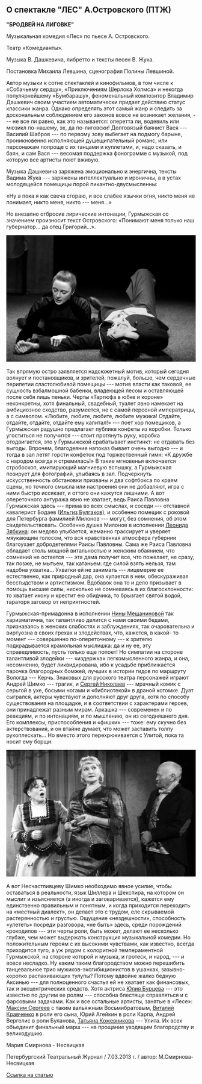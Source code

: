 ## О спектакле "ЛЕС" А.Островского (ПТЖ)


**"БРОДВЕЙ НА ЛИГОВКЕ"**


Музыкальная комедия «Лес» по пьесе А. Островского.


Театр «Комедианты».


Музыка В. Дашкевича, либретто и тексты песен В. Жука.


Постановка Михаила Левшина, сценография Полины Левшиной.


Автор музыки к сотне спектаклей и кинофильмов, в том числе к «Собачьему сердцу», «Приключениям Шерлока Холмса» и некогда популярнейшему «Бумбарашу», феноменальный композитор Владимир Дашкевич своим участием автоматически придает действию статус классики жанра. Однако определять этот самый жанр и следить за доскональным соблюдением его законов вовсе не возникает желания, --- не все ли равно, как это называется: оперетта ли, водевиль или мюзикл по-нашему, эх, да по-лиговски! Долговязый баянист Вася --- Василий Шабров --- по первому зову выбегает на подмогу барыне, проникновенно исполняющей душещипательный романс, или персонажам попроще с их танцами и куплетами, и, надо сказать, и баян, и сам Вася --- весомая поддержка фонограмме с музыкой, под которую все артисты поют вживую.


Музыка Дашкевича заряжена эмоционально и энергична, тексты Вадима Жука --- заряжены интеллектуально и ироничны, а в устах молодящейся помещицы порой пикантно-двусмысленны:


«Ну а пока я как свеча сгораю,
и все слабее язычки огня,
никто меня не понимает,
никто меня, никто --- меня...»


Но внезапно отбросив лирические интонации, Гурмыжская со значением произносит текст Островского: «Понимают меня только наш губернатор... да отец Григорий...».


![](image-01.jpg)


Так впрямую остро заявляется надсюжетный мотив, который сегодня волнует и постановщиков, и зрителей, пожалуй, больше, чем сердечные перипетии сластолюбивой помещицы --- мотив власти как таковой, ее сущность взбалмошной бабенки, владеющей лесом и оставляющей после себя лишь пеньки. Черты «Тартюфа в юбке и короне» неконкретны, хотя финальный, свадебный, туалет явно намекает на амбициозное сходство, разумеется, не с самой персоной императрицы, а с символом. «Любите, любите, любите, любите мужика! Отдайте, отдайте, отдайте, отдайте ему капитал!» --- поет хор помещиков, а Гурмыжская радушно предлагает публике конфеты из коробки. Только угоститься не получится --- стоит протянуть руку, коробка отодвигается, это у Гурмыжской срабатывает инстинкт: не отдавать без выгоды. Впрочем, благодеяние напоказ бывает очень выгодно --- и тогда в зал летят горсти конфеток под торжественный гимн: «К дружбе с народом всегда я стремилась!» В такие мгновенья включается стробоскоп, имитирующий магниевую вспышку, а Гурмыжская позирует для фотографий, улыбаясь в зал. Подчеркнуть искусственность обстановки призваны и два софтбокса по краям сцены, но точного смысла или настроения они не добавляют, игра с ними быстро иссякает, и оттого они кажутся лишними. А вот опереточного антуража явно не хватает, ведь Раиса Павловна Гурмыжская здесь --- прима во всех смыслах, и соседи --- отставной кавалерист Бодаев ([Ильгиз Булгаков][0]), и особенно помещик с роковой для Петербурга фамилией Милонов --- могут, без сомнения, об этом свидетельствовать. Особенно душка Милонов в исполнении [Леонида Зябкина][1]: он медово улыбается, жеманно грассирует и уверяет мяукающим голосом, что вся нравственная атмосфера губернии благоухает добродетелями Раисы Павловны. Сама же Раиса Павловна обладает столь мощной витальностью и женским обаянием, что сомнений не остается --- эта дама получит все, что пожелает, не сразу, так позже, не мытьем, так катаньем: где силой взять нельзя, там надобна ухватка... Ухватки ей не занимать --- лицемерие ее естественно, как природный дар, она купается в нем, обескураживая бесстыдством и артистизмом. Вдобавок она то и дело призывает в помощь высшие силы, нисколько не сомневаясь в их благосклонности: то хватает икону и крестит ею обидчика, то брызгает святой водой, тараторя заговор от неприятностей.


Гурмыжская-примадонна в исполнении [Нины Мещаниновой][2] так харизматична, так талантливо делится с нами своими бедами, признаваясь в женских слабостях и заблуждениях, так очаровательна и виртуозна в своих грехах и злодействах, что, кажется, в какой- то момент --- совершенно по-опереточному --- к зрителю подкрадывается крамольная мыслишка: да и ну ее, эту справедливость, пусть только еще попоет! Но симпатии на стороне талантливой злодейки --- «издержка» легкомысленного жанра, и она, несомненно, будет ликвидирована, ибо к усадьбе приближается парочка благородных бомжей, лучших в истории гидов по маршруту Вологда --- Керчь. Знаковых для русского театра персонажей играют Андрей Шимко --- трагик, и [Сергей Николаев][3] --- мрачный комик с серьгой в ухе, босыми ногами и «библиотекой» в драной котомке. Дуэт сыгрался, актеры чувствуют и дополняют друг друга, хотя по способу существования на площадке, и в соответствии с характерами героев, они принадлежат разным мирам. Аркашка --- современен и по реакциям, и по интонациям, и по мышлению, он из сегодняшнего дня. Его комплексы, приспособления и «фишки» --- тоже: ему скучно без актерствования, и он втайне думает, что может заставить толпу рукоплескать... Но вместо этого перехрюкивается с Улитой, пока та носит ему борщи.


![](image-02.jpg)


А вот Несчастливцеву Шимко необходимо явное усилие, чтобы оставаться в реальности, язык Шиллера и Шекспира, на котором он мыслит и изъясняется (а иногда и заговаривается), кажется ему единственно правильным и понятным, и когда приходится переходить на «местный диалект», он делает это с трудом, еле скрываемой растерянностью и грустью. Ощущение «нездешности», способность «улететь» посреди разговора, «не быть» здесь, среди порождений крокодилов --- эти черты роли, быть может, делают ее несколько глубже, чем может выдержать конструкция музыкальной комедии. Но положительным героям с их высокими чувствами, как известно, всегда приходится туго, а уж рядом с колоритной темпераментной Гурмыжской, на стороне которой и музыка, и гротеск, и народ, --- и вовсе несладко. Ну каким таким благородством можно перешибить танцевальное трио мужиков-эксгибиционистов в ушанках, зазывно-коротко распахивающих тулупы? Потому вдвойне жалко бедную Аксинью --- для полноценного счастья ей не хватает как финансовых, так и эксцентрических средств. Хотя актриса [Юлия Бурцева][4] --- это известно по другим ее ролям --- способна блестяще справляться и с фарсовыми задачами. Как и все остальные артисты, занятые в «Лесе»: [Максим Сергеев][5] с таким вальяжным Восьмибратовым, [Виталий Кравченко][6] в роли его сына, Юрий Агейкин в роли Карпа, Андрей Вергелис в роли Буланова, [Татьяна Кожевникова][7] --- Улита. Их всех объединит финальный марш --- на прощание уходящим благородству и великодушию.


Мария Смирнова - Несвицкая


Петербургский Театральный Журнал / 7.03.2013 г. / автор: М.Смирнова-Несвицкая


[Ссылка на статью][8]

[0]: ../../person/ilgiz-bulgakov "Ильгиз Булгаков"
[1]: ../../person/leonid-zyabkin "Леонид Зябкин"
[2]: ../../person/nina-meschaninova "Нина Мещанинова"
[3]: ../../person/sergei-nikolaev "Сергей Николаев"
[4]: ../../person/yuliya-burtseva "Юлия Бурцева"
[5]: ../../person/maksim-sergeev "Максим Сергеев"
[6]: ../../person/vitalii-kravchenko "Виталий Кравченко"
[7]: ../../person/tatyana-kozhevnikova "Татьяна Кожевникова"
[8]: http://ptj.spb.ru/blog/brodvej-naligovke/